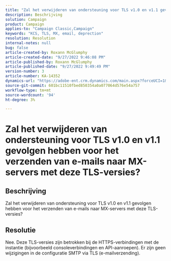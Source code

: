 ```yaml
---
title: "Zal het verwijderen van ondersteuning voor TLS v1.0 en v1.1 gevolgen hebben voor het verzenden van e-mails naar MX-servers met deze TLS-versies?"
description: Beschrijving
solution: Campaign
product: Campaign
applies-to: "Campaign Classic,Campaign"
keywords: "KCS, TLS, MX, email, deprection"
resolution: Resolution
internal-notes: null
bug: false
article-created-by: Roxann McGlumphy
article-created-date: "9/27/2022 9:46:08 PM"
article-published-by: Roxann McGlumphy
article-published-date: "9/27/2022 9:49:49 PM"
version-number: 3
article-number: KA-14352
dynamics-url: "https://adobe-ent.crm.dynamics.com/main.aspx?forceUCI=1&pagetype=entityrecord&etn=knowledgearticle&id=e75a27cb-ad3e-ed11-9db1-00224808613b"
source-git-commit: 601bc11510fbed850354a0a077064d576e54a757
workflow-type: tm+mt
source-wordcount: '94'
ht-degree: 3%

---
```


# Zal het verwijderen van ondersteuning voor TLS v1.0 en v1.1 gevolgen hebben voor het verzenden van e-mails naar MX-servers met deze TLS-versies?

## Beschrijving


Zal het verwijderen van ondersteuning voor TLS v1.0 en v1.1 gevolgen hebben voor het verzenden van e-mails naar MX-servers met deze TLS-versies?


## Resolutie


Nee. Deze TLS-versies zijn betrokken bij de HTTPS-verbindingen met de instantie (bijvoorbeeld consoleverbindingen en API-aanroepen). Er zijn geen wijzigingen in de configuratie SMTP via TLS (e-mailverzending).
